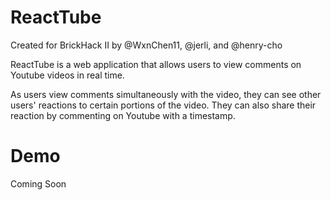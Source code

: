 # ReactTube

Created for BrickHack II by @WxnChen11, @jerli, and @henry-cho

ReactTube is a web application that allows users to view comments on Youtube videos in real time.

As users view comments simultaneously with the video, they can see other users' reactions to certain portions of the video. They can also share their reaction by commenting on Youtube with a timestamp.

# Demo

Coming Soon
